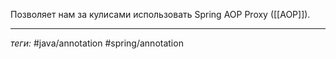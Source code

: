 Позволяет нам за кулисами использовать Spring AOP Proxy ([[AOP]]).


---
*теги:* #java/annotation  #spring/annotation 